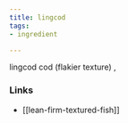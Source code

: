 ```yaml
---
title: lingcod
tags:
- ingredient

---
```

lingcod cod (flakier texture) ,

### Links

* [[lean-firm-textured-fish]]
